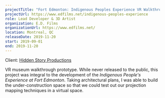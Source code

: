 ```yaml
---
projectTitle: "Fort Edmonton: Indigenous Peoples Experience VR Walkthrough"
projectUrl: https://www.edfilms.net/indigenous-peoples-experience
role: Lead Developer & 3D Artist
organization: E.D. Films
organizationUrl: https://www.edfilms.net/
location: Montreal, QC
releaseDate: 2019-11-20
start: 2019-09-01
end: 2019-11-20
---
```


Client: [Hidden Story Productions](https://hiddenstory.ca/)

VR museum walkthrough prototype. While never released to the public, this project was integral to the development of the *Indigenous People's Experience at Fort Edmonton*. Taking architectural plans, I was able to build the under-construction space so that we could test out our projection mapping techniques in a virtual space.
